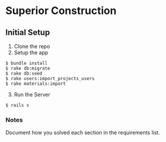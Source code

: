 # Superior Construction

## Initial Setup

1. Clone the repo
2. Setup the app

```
$ bundle install
$ rake db:migrate
$ rake db:seed
$ rake users:import_projects_users
$ rake materials:import
```
3. Run the Server

```
$ rails s
```
### Notes
Document how you solved each section in the requirements list.
